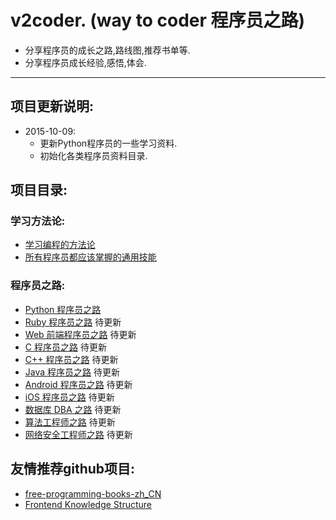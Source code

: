 # v2coder. (way to coder 程序员之路)

- 分享程序员的成长之路,路线图,推荐书单等.
- 分享程序员成长经验,感悟,体会.


---

## 项目更新说明:

- 2015-10-09:
    - 更新Python程序员的一些学习资料.
    - 初始化各类程序员资料目录.



## 项目目录:

### 学习方法论:
- [学习编程的方法论](./v2coder.md)
- [所有程序员都应该掌握的通用技能](./CommonSkills)

### 程序员之路:
- [Python 程序员之路](./Pythoner)
- [Ruby 程序员之路]()    待更新
- [Web 前端程序员之路]()   待更新
- [C 程序员之路]()   待更新
- [C++ 程序员之路]()   待更新
- [Java 程序员之路]()   待更新
- [Android 程序员之路]()   待更新
- [iOS 程序员之路]()   待更新
- [数据库 DBA 之路]()   待更新
- [算法工程师之路]()   待更新
- [网络安全工程师之路]()   待更新


## 友情推荐github项目:

- [free-programming-books-zh_CN](https://github.com/justjavac/free-programming-books-zh_CN)
- [Frontend Knowledge Structure](https://github.com/JacksonTian/fks)

